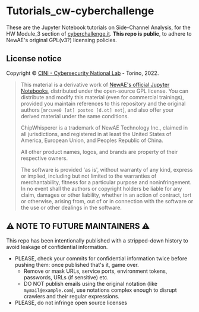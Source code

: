 # Tutorials_cw-cyberchallenge

These are the Jupyter Notebook tutorials on Side-Channel Analysis, for the HW Module_3 section of [cyberchallenge.it](https://cyberchallenge.it/).
**This repo is public**, to adhere to NewAE's original GPL(v3?) licensing policies.

## License notice
Copyright ©️ [CINI - Cybersecurity National Lab](https://cybersecnatlab.it/) - Torino, 2022.

> This material is a derivative work of [NewAE's official Jupyter Notebooks](https://github.com/newaetech/chipwhisperer-jupyter), distributed under the open-source GPL license. You can distribute and modify this material (even for commercial trainings), provided you maintain references to this repository and the original authors [`mrcuve0 [at] posteo [d.ot] net`], and also offer your derived material under the same conditions.
>
> ChipWhisperer is a trademark of NewAE Technology Inc., claimed in all jurisdictions, and registered in at least the United States of America, European Union, and Peoples Republic of China.
>
> All other product names, logos, and brands are property of their respective owners.
>
> The software is provided 'as is', without warranty of any kind, express or implied, including but not limited to the warranties of merchantability, fitness for a particular purpose and noninfringement. In no event shall the authors or copyright holders be liable for any claim, damages or other liability, whether in an action of contract, tort or otherwise, arising from, out of or in connection with the software or the use or other dealings in the software.

## ⚠️ NOTE TO FUTURE MAINTAINERS ⚠️
This repo has been intentionally published with a stripped-down history to avoid leakage of confidential information.

* PLEASE, check your commits for confidential information twice before pushing them: once published that's it, game over.
  * Remove or mask URLs, service ports, environment tokens, passwords, URLs (if sensitive) etc.
  * DO NOT publish emails using the original notation (like `mymail@example.com`), use notations complex enough to disrupt crawlers and their regular expressions.
* PLEASE, do not infringe open source licenses

